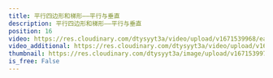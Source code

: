 ```yaml
---
title: 平行四边形和梯形——平行与垂直
description: 平行四边形和梯形——平行与垂直
position: 16
video: https://res.cloudinary.com/dtysyyt3a/video/upload/v1671539968/easymath/4年级上/05单元平行四边形和梯形/i8aogxpyn7jpicrlrd48.mp4
video_additional: https://res.cloudinary.com/dtysyyt3a/video/upload/v1671540010/easymath/4年级上/05单元平行四边形和梯形/每课一题的解答视频/hcztmmeom0uqhulgimom.mp4
thumbnail: https://res.cloudinary.com/dtysyyt3a/image/upload/v1671539970/easymath/4年级上/05单元平行四边形和梯形/fdndrkitvnoxifxmutam.png
is_free: False
---
```

